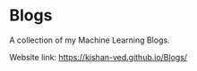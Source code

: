 # Blogs
A collection of my Machine Learning Blogs.

Website link: https://kishan-ved.github.io/Blogs/
